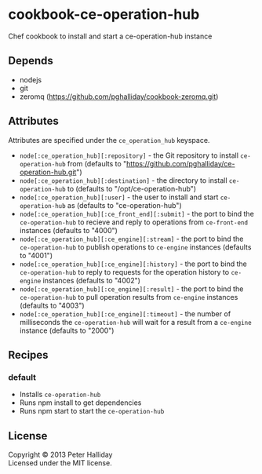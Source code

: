 cookbook-ce-operation-hub
=========================

Chef cookbook to install and start a ce-operation-hub instance

## Depends

- nodejs
- git
- zeromq (https://github.com/pghalliday/cookbook-zeromq.git)

## Attributes

Attributes are specified under the `ce_operation_hub` keyspace.

- `node[:ce_operation_hub][:repository]` - the Git repository to install `ce-operation-hub` from (defaults to "https://github.com/pghalliday/ce-operation-hub.git")
- `node[:ce_operation_hub][:destination]` - the directory to install `ce-operation-hub` to (defaults to "/opt/ce-operation-hub")
- `node[:ce_operation_hub][:user]` - the user to install and start `ce-operation-hub` as (defaults to "ce-operation-hub")
- `node[:ce_operation_hub][:ce_front_end][:submit]` - the port to bind the `ce-operation-hub` to recieve and reply to operations from `ce-front-end` instances (defaults to "4000")
- `node[:ce_operation_hub][:ce_engine][:stream]` - the port to bind the `ce-operation-hub` to publish operations to `ce-engine` instances (defaults to "4001")
- `node[:ce_operation_hub][:ce_engine][:history]` - the port to bind the `ce-operation-hub` to reply to requests for the operation history to `ce-engine` instances (defaults to "4002")
- `node[:ce_operation_hub][:ce_engine][:result]` - the port to bind the `ce-operation-hub` to pull operation results from `ce-engine` instances (defaults to "4003")
- `node[:ce_operation_hub][:ce_engine][:timeout]` - the number of milliseconds the `ce-operation-hub` will wait for a result from a `ce-engine` instance (defaults to "2000")

## Recipes

### default

- Installs `ce-operation-hub`
- Runs npm install to get dependencies
- Runs npm start to start the `ce-operation-hub`

## License
Copyright &copy; 2013 Peter Halliday  
Licensed under the MIT license.
